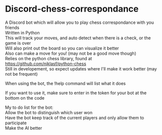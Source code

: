 # Discord-chess-correspondance
A Discord bot which will allow you to play chess correspondance with you friends<br />
Written in Python<br />
This will track your moves, and auto detect when there is a check, or the game is over<br />
Will also print out the board so you can visualize it better<br />
Also can make a move for you! (may not be a good move though)<br />
Relies on the python chess library, found at https://github.com/niklasf/python-chess<br />
Still in developement, so expect updates where I'll make it work better (may not be frequent)

When using the bot, the !help command will list what it does

If you want to use it, make sure to enter in the token for your bot at the bottom on the code

My to do list for the bot:<br />
  Allow the bot to distinguish which user won<br />
  Have the bot keep track of the current players and only allow them to participate<br />
  Make the AI better
